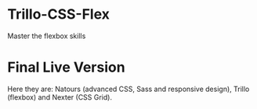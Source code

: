 # Trillo-CSS-Flex
Master the flexbox skills


# Final Live Version
Here they are: Natours (advanced CSS, Sass and responsive design), Trillo (flexbox) and Nexter (CSS Grid).

